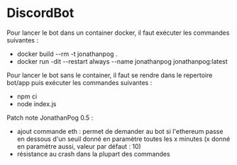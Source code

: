 # DiscordBot

Pour lancer le bot dans un container docker, il faut exécuter les commandes suivantes :

- docker build --rm -t jonathanpog .
- docker run -dit --restart always --name jonathanpog jonathanpog:latest


Pour lancer le bot sans le container, il faut se rendre dans le repertoire bot/app puis exécuter les commandes suivantes : 

- npm ci
- node index.js



Patch note JonathanPog 0.5 :

- ajout commande eth :
      permet de demander au bot si l'ethereum passe en dessous d'un seuil donné en paramètre toutes les x minutes (x donné en paramètre aussi,       valeur par défaut : 10)
- résistance au crash dans la plupart des commandes

